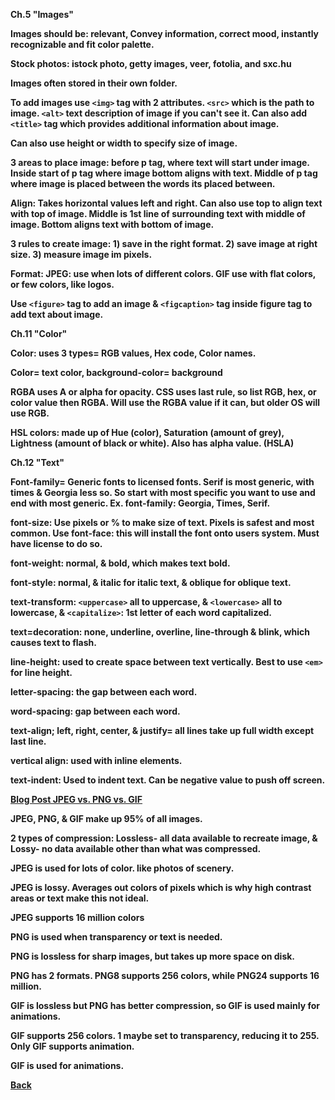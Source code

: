 <b>Ch.5 "Images"

Images should be: relevant, Convey information, correct mood, instantly recognizable and fit color palette.

Stock photos: istock photo, getty images, veer, fotolia, and sxc.hu

Images often stored in their own folder.

To add images use `<img>` tag with 2 attributes. `<src>` which is the path to image. `<alt>` text description of image if you can't see it. Can also add `<title>` tag which provides additional information about image.

Can also use height or width to specify size of image.

3 areas to place image: before p tag, where text will start under image. Inside start of p tag where image bottom aligns with text. Middle of p tag where image is placed between the words its placed between.

Align: Takes horizontal values left and right. Can also use top to align text with top of image. Middle is 1st line of surrounding text with middle of image. Bottom aligns text with bottom of image.

3 rules to create image: 1) save in the right format. 2) save image at right size. 3) measure image im pixels.

Format: JPEG: use when lots of different colors. GIF use with flat colors, or few colors, like logos.

Use `<figure>`  tag to add an image & `<figcaption>` tag inside figure tag to add text about image.

<b>Ch.11 "Color"

Color: uses 3 types= RGB values, Hex code, Color names.

Color= text color, background-color= background

RGBA uses A or alpha for opacity. CSS uses last rule, so list RGB, hex, or color value then RGBA. Will use the RGBA value if it can, but older OS will use RGB.

HSL colors: made up of Hue (color), Saturation (amount of grey), Lightness (amount of black or white). Also has alpha value. (HSLA)

<b>Ch.12 "Text"

Font-family= Generic fonts to licensed fonts. Serif is most generic, with times & Georgia less so. So start with most specific you want to use and end with most generic. Ex. font-family: Georgia, Times, Serif.

font-size: Use pixels or % to make size of text. Pixels is safest and most common.
Use font-face: this will install the font onto users system. Must have license to do so.

font-weight: normal, & bold, which makes text bold.

font-style: normal, & italic for italic text, & oblique for oblique text.

text-transform: `<uppercase>` all to uppercase, & `<lowercase>` all to lowercase, & `<capitalize>`: 1st letter of each word capitalized.

text=decoration: none, underline, overline, line-through & blink, which causes text to flash.

line-height: used to create space between text vertically. Best to use `<em>` for line height.

letter-spacing: the gap between each word.

word-spacing: gap between each word.

text-align; left, right, center, & justify= all lines take up full width except last line.

vertical align: used with inline elements.

text-indent: Used to indent text. Can be negative value to push off screen.

<b><a href = "https://blog.imagekit.io/jpeg-vs-png-vs-gif-which-image-format-to-use-and-when-c8913ae3e01d">Blog Post JPEG vs. PNG vs. GIF</a>

JPEG, PNG, & GIF make up 95% of all images.

2 types of compression: Lossless- all data available to recreate image, & Lossy- no data available other than what was compressed.

JPEG is used for lots of color. like photos of scenery.

JPEG is lossy. Averages out colors of pixels which is why high contrast areas or text make this not ideal.

JPEG supports 16 million colors

PNG is used when transparency or text is needed.

PNG is lossless for sharp images, but takes up more space on disk.

PNG has 2 formats. PNG8 supports 256 colors, while PNG24 supports 16 million.

GIF is lossless but PNG has better compression, so GIF is used mainly for animations.

GIF supports 256 colors. 1 maybe set to transparency, reducing it to 255. Only GIF supports animation.

GIF is used for animations.

<a href = "https://github.com/scottie-l/reading-notes/blob/main/reading-notes-201/README.md">Back</a>
